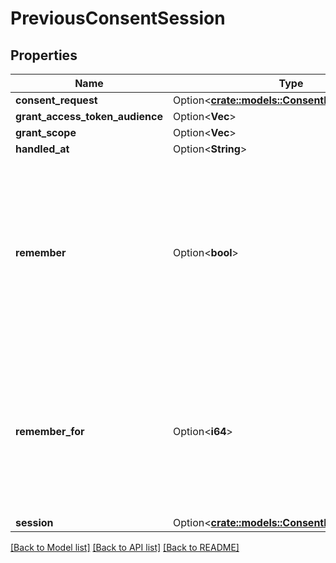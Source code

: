 # PreviousConsentSession

## Properties

Name | Type | Description | Notes
------------ | ------------- | ------------- | -------------
**consent_request** | Option<[**crate::models::ConsentRequest**](consentRequest.md)> |  | [optional]
**grant_access_token_audience** | Option<**Vec<String>**> |  | [optional]
**grant_scope** | Option<**Vec<String>**> |  | [optional]
**handled_at** | Option<**String**> |  | [optional]
**remember** | Option<**bool**> | Remember, if set to true, tells ORY Hydra to remember this consent authorization and reuse it if the same client asks the same user for the same, or a subset of, scope. | [optional]
**remember_for** | Option<**i64**> | RememberFor sets how long the consent authorization should be remembered for in seconds. If set to `0`, the authorization will be remembered indefinitely. | [optional]
**session** | Option<[**crate::models::ConsentRequestSession**](consentRequestSession.md)> |  | [optional]

[[Back to Model list]](../README.md#documentation-for-models) [[Back to API list]](../README.md#documentation-for-api-endpoints) [[Back to README]](../README.md)



